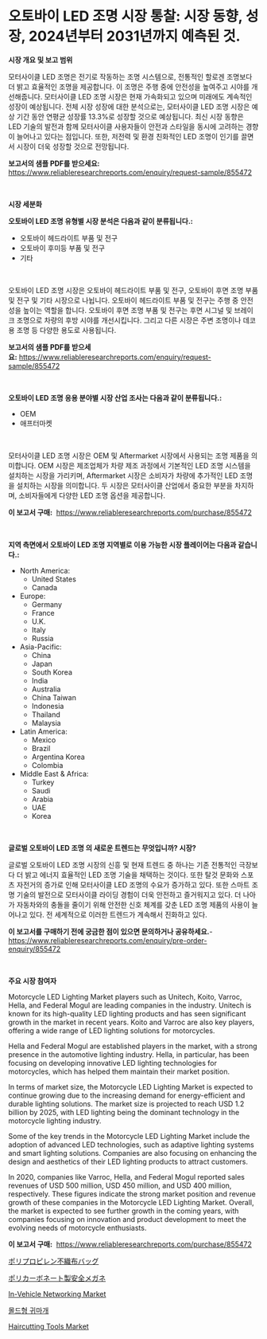 <p><h1>오토바이 LED 조명 시장 통찰: 시장 동향, 성장, 2024년부터 2031년까지 예측된 것.</h1></p><p><strong>시장 개요 및 보고 범위</strong></p>
<p><p>모터사이클 LED 조명은 전기로 작동하는 조명 시스템으로, 전통적인 할로겐 조명보다 더 밝고 효율적인 조명을 제공합니다. 이 조명은 주행 중에 안전성을 높여주고 시야를 개선해줍니다. 모터사이클 LED 조명 시장은 현재 가속화되고 있으며 미래에도 계속적인 성장이 예상됩니다. 전체 시장 성장에 대한 분석으로는, 모터사이클 LED 조명 시장은 예상 기간 동안 연평균 성장률 13.3%로 성장할 것으로 예상됩니다. 최신 시장 동향은 LED 기술의 발전과 함께 모터사이클 사용자들이 안전과 스타일을 동시에 고려하는 경향이 늘어나고 있다는 점입니다. 또한, 저전력 및 환경 친화적인 LED 조명이 인기를 끌면서 시장이 더욱 성장할 것으로 전망됩니다.</p></p>
<p><strong>보고서의 샘플 PDF를 받으세요:</strong> <a href="https://www.reliableresearchreports.com/enquiry/request-sample/855472">https://www.reliableresearchreports.com/enquiry/request-sample/855472</a></p>
<p>&nbsp;</p>
<p><strong>시장 세분화</strong></p>
<p><strong>오토바이 LED 조명 유형별 시장 분석은 다음과 같이 분류됩니다.:</strong></p>
<p><ul><li>오토바이 헤드라이트 부품 및 전구</li><li>오토바이 후미등 부품 및 전구</li><li>기타</li></ul></p>
<p>&nbsp;</p>
<p><p>오토바이 LED 조명 시장은 오토바이 헤드라이트 부품 및 전구, 오토바이 후면 조명 부품 및 전구 및 기타 시장으로 나뉩니다. 오토바이 헤드라이트 부품 및 전구는 주행 중 안전성을 높이는 역할을 합니다. 오토바이 후면 조명 부품 및 전구는 후면 시그널 및 브레이크 조명으로 차량의 후방 시야를 개선시킵니다. 그리고 다른 시장은 주변 조명이나 데코용 조명 등 다양한 용도로 사용됩니다.</p></p>
<p><strong>보고서의 샘플 PDF를 받으세요:</strong>&nbsp;<a href="https://www.reliableresearchreports.com/enquiry/request-sample/855472">https://www.reliableresearchreports.com/enquiry/request-sample/855472</a></p>
<p>&nbsp;</p>
<p><strong> 오토바이 LED 조명 응용 분야별 시장 산업 조사는 다음과 같이 분류됩니다.:</strong></p>
<p><ul><li>OEM</li><li>애프터마켓</li></ul></p>
<p>&nbsp;</p>
<p><p>모터사이클 LED 조명 시장은 OEM 및 Aftermarket 시장에서 사용되는 조명 제품을 의미합니다. OEM 시장은 제조업체가 차량 제조 과정에서 기본적인 LED 조명 시스템을 설치하는 시장을 가리키며, Aftermarket 시장은 소비자가 차량에 추가적인 LED 조명을 설치하는 시장을 의미합니다. 두 시장은 모터사이클 산업에서 중요한 부분을 차지하며, 소비자들에게 다양한 LED 조명 옵션을 제공합니다.</p></p>
<p><strong>이 보고서 구매:</strong>&nbsp; <a href="https://www.reliableresearchreports.com/purchase/855472">https://www.reliableresearchreports.com/purchase/855472</a></p>
<p>&nbsp;</p>
<p><strong>지역 측면에서 오토바이 LED 조명 지역별로 이용 가능한 시장 플레이어는 다음과 같습니다.:</strong></p>
<p><ul>
    <li>
        North America:
        <ul>
            <li>United States</li>
            <li>Canada</li>
        </ul>
    </li>
    <li>
        Europe:
        <ul>
            <li>Germany</li>
            <li>France</li>
            <li>U.K.</li>
            <li>Italy</li>
            <li>Russia</li>
        </ul>
    </li>
    <li>
        Asia-Pacific:
        <ul>
            <li>China</li>
            <li>Japan</li>
            <li>South Korea</li>
            <li>India</li>
            <li>Australia</li>
            <li>China Taiwan</li>
            <li>Indonesia</li>
            <li>Thailand</li>
            <li>Malaysia</li>
        </ul>
    </li>
    <li>
        Latin America:
        <ul>
            <li>Mexico</li>
            <li>Brazil</li>
            <li>Argentina Korea</li>
            <li>Colombia</li>
        </ul>
    </li>
    <li>
        Middle East & Africa:
        <ul>
            <li>Turkey</li>
            <li>Saudi</li>
            <li>Arabia</li>
            <li>UAE</li>
            <li>Korea</li>
        </ul>
    </li>
    </ul></p>
<p>&nbsp;</p>
<p><strong>글로벌 오토바이 LED 조명 의 새로운 트렌드는 무엇입니까? 시장?</strong></p>
<p><p>글로벌 오토바이 LED 조명 시장의 신흥 및 현재 트렌드 중 하나는 기존 전통적인 극장보다 더 밝고 에너지 효율적인 LED 조명 기술을 채택하는 것이다. 또한 탈것 문화와 스포츠 자전거의 증가로 인해 모터사이클 LED 조명의 수요가 증가하고 있다. 또한 스마트 조명 기술의 발전으로 모터사이클 라이딩 경험이 더욱 안전하고 즐거워지고 있다. 더 나아가 자동차와의 충돌을 줄이기 위해 안전한 신호 체계를 갖춘 LED 조명 제품의 사용이 늘어나고 있다. 전 세계적으로 이러한 트렌드가 계속해서 진화하고 있다.</p></p>
<p><strong>이 보고서를 구매하기 전에 궁금한 점이 있으면 문의하거나 공유하세요.</strong>- <a href="https://www.reliableresearchreports.com/enquiry/pre-order-enquiry/855472">https://www.reliableresearchreports.com/enquiry/pre-order-enquiry/855472</a></p>
<p>&nbsp;</p>
<p><strong>주요 시장 참여자</strong></p>
<p><p>Motorcycle LED Lighting Market players such as Unitech, Koito, Varroc, Hella, and Federal Mogul are leading companies in the industry. Unitech is known for its high-quality LED lighting products and has seen significant growth in the market in recent years. Koito and Varroc are also key players, offering a wide range of LED lighting solutions for motorcycles.</p><p>Hella and Federal Mogul are established players in the market, with a strong presence in the automotive lighting industry. Hella, in particular, has been focusing on developing innovative LED lighting technologies for motorcycles, which has helped them maintain their market position.</p><p>In terms of market size, the Motorcycle LED Lighting Market is expected to continue growing due to the increasing demand for energy-efficient and durable lighting solutions. The market size is projected to reach USD 1.2 billion by 2025, with LED lighting being the dominant technology in the motorcycle lighting industry.</p><p>Some of the key trends in the Motorcycle LED Lighting Market include the adoption of advanced LED technologies, such as adaptive lighting systems and smart lighting solutions. Companies are also focusing on enhancing the design and aesthetics of their LED lighting products to attract customers.</p><p>In 2020, companies like Varroc, Hella, and Federal Mogul reported sales revenues of USD 500 million, USD 450 million, and USD 400 million, respectively. These figures indicate the strong market position and revenue growth of these companies in the Motorcycle LED Lighting Market. Overall, the market is expected to see further growth in the coming years, with companies focusing on innovation and product development to meet the evolving needs of motorcycle enthusiasts.</p></p>
<p><strong>이 보고서 구매:</strong>&nbsp;&nbsp;<a href="https://www.reliableresearchreports.com/purchase/855472">https://www.reliableresearchreports.com/purchase/855472</a></p>
<p><p><a href="https://github.com/bevdtkn4419963/Market-Research-Report-List-1/blob/main/3943504187574.md">ポリプロピレン不織布バッグ</a></p><p><a href="https://github.com/lababdou/Market-Research-Report-List-2/blob/main/9213111187573.md">ポリカーボネート製安全メガネ</a></p><p><a href="https://view.publitas.com/reportprime-1/in-vehicle-networking-market-insights-market-players-and-forecast-till-2030/">In-Vehicle Networking Market</a></p><p><a href="https://github.com/jntpkh496620/Market-Research-Report-List-1/blob/main/1089242187508.md">몰드형 귀마개</a></p><p><a href="https://issuu.com/reportprime-2/docs/haircutting-tools-market-size-2030.pptx">Haircutting Tools Market</a></p></p>
